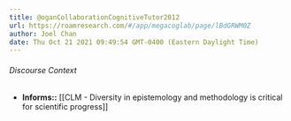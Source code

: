 ```yaml
---
title: @oganCollaborationCognitiveTutor2012
url: https://roamresearch.com/#/app/megacoglab/page/lBdGRWM0Z
author: Joel Chan
date: Thu Oct 21 2021 09:49:54 GMT-0400 (Eastern Daylight Time)
---
```




###### Discourse Context

- **Informs::** [[CLM - Diversity in epistemology and methodology is critical for scientific progress]]
